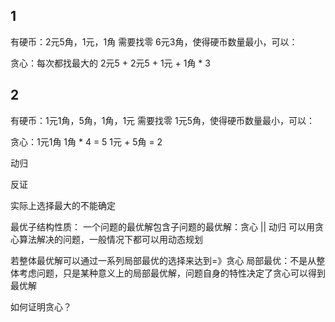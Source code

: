 ## 1
有硬币：2元5角，1元，1角
需要找零 6元3角，使得硬币数量最小，可以：


贪心：每次都找最大的
2元5 + 2元5 + 1元 + 1角 * 3

## 2
有硬币：1元1角，5角，1角，1元
需要找零 1元5角，使得硬币数量最小，可以：

贪心：1元1角 1角 * 4   = 5
1元 + 5角  = 2

动归

反证

实际上选择最大的不能确定


最优子结构性质：
一个问题的最优解包含子问题的最优解：贪心 || 动归
可以用贪心算法解决的问题，一般情况下都可以用动态规划

若整体最优解可以通过一系列局部最优的选择来达到=》贪心
局部最优：不是从整体考虑问题，只是某种意义上的局部最优解，问题自身的特性决定了贪心可以得到最优解


如何证明贪心？